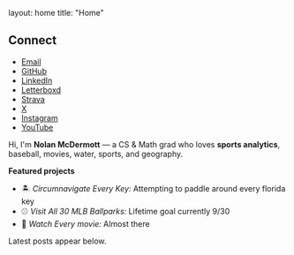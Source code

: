 layout: home
title: "Home"


<div class="sidebar-socials">
	<h2>Connect</h2>
	<ul>
		<li><a href="mailto:boltjets24@gmail.com">Email</a></li>
		<li><a href="https://github.com/NolanMcD" target="_blank">GitHub</a></li>
		<li><a href="https://www.linkedin.com/in/nolan-mcdermott-b9a20220b/" target="_blank">LinkedIn</a></li>
		<li><a href="https://letterboxd.com/NolanMcD/" target="_blank">Letterboxd</a></li>
		<li><a href="https://www.strava.com/athletes/57377386" target="_blank">Strava</a></li>
		<li><a href="https://x.com/NolanMcDerm" target="_blank">X</a></li>
		<li><a href="https://www.instagram.com/nolan_mcdermott/" target="_blank">Instagram</a></li>
		<li><a href="https://www.youtube.com/@NolanMcD" target="_blank">YouTube</a></li>
	</ul>
</div>

Hi, I'm **Nolan McDermott** — a CS & Math grad who loves **sports analytics**, baseball, movies, water, sports, and geography.

**Featured projects**
- 🏝️ *Circumnavigate Every Key:* Attempting to paddle around every florida key
- ⚾ *Visit All 30 MLB Ballparks:* Lifetime goal currently 9/30
- 🎥 *Watch Every movie:* Almost there

Latest posts appear below. 
